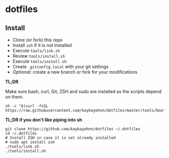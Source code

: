 # dotfiles

## Install

- Clone (or fork) this repo
- Install `zsh` if it is not installed
- Execute `tools/link.sh`
- Review `tools/install.sh`
- Execute `tools/install.sh`
- Create `.gitconfig.local` with your git settings
- _Optional_: create a new branch or fork for your modifications

**TL;DR**

Make sure bash, curl, Git, ZSH and sudo are installed as the scripts depend on them.

```shell
sh -c "$(curl -fsSL https://raw.githubusercontent.com/kaykayehnn/dotfiles/master/tools/bootstrap.sh)"
```

**TL;DR if you don't like piping into sh**

```shell
git clone https://github.com/kaykayehnn/dotfiles ~/.dotfiles
cd ~/.dotfiles
# Install ZSH in case it is not already installed
# sudo apt install zsh
./tools/link.sh
./tools/install.sh
```
